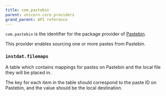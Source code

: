 ```yaml
---
title: com.pastebin
parent: unicorn.core.providers
grand_parent: API reference
---
```


`com.pastebin` is the identifier for the package provider of [Pastebin](https://pastebin.com).

This provider enables sourcing one or more pastes from Pastebin.

### `instdat.filemaps`

A table which contains mappings for pastes on Pastebin and the local file they will be placed in.

The key for each item in the table should correspond to the paste ID on Pastebin, and the value should be the local destination.

